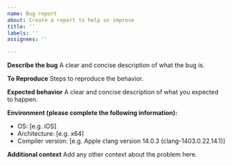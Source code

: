 ```yaml
---
name: Bug report
about: Create a report to help us improve
title: ''
labels: ''
assignees: ''

---
```


**Describe the bug**
A clear and concise description of what the bug is.

**To Reproduce**
Steps to reproduce the behavior.

**Expected behavior**
A clear and concise description of what you expected to happen.

**Environment (please complete the following information):**
 - OS: [e.g. iOS]
 - Architecture: [e.g. x64]
 - Compiler version: [e.g. Apple clang version 14.0.3 (clang-1403.0.22.14.1)]

**Additional context**
Add any other context about the problem here.
